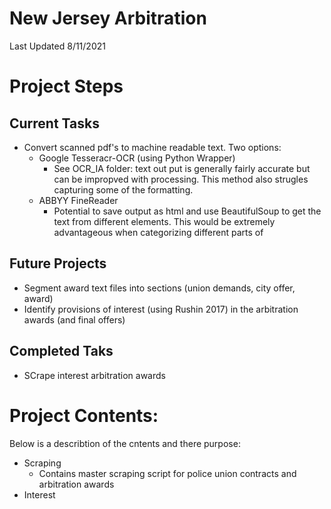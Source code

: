 # New Jersey Arbitration

Last Updated 8/11/2021

# Project Steps
## Current Tasks
* Convert scanned pdf's to machine readable text. Two options:
    * Google Tesseracr-OCR (using Python Wrapper)
        * See OCR_IA folder: text out put is generally fairly accurate but can be impropved with processing. This method also strugles capturing some of the formatting.
    * ABBYY FineReader
        * Potential to save output as html and use BeautifulSoup to get the text from different elements. This would be extremely advantageous when categorizing different parts of 

## Future Projects
* Segment award text files into sections (union demands, city offer, award)
* Identify provisions of interest (using Rushin 2017) in the arbitration awards (and final offers)

## Completed Taks
 * SCrape interest arbitration awards 

# Project Contents:
Below is a describtion of the cntents and there purpose:
* Scraping
	* Contains master scraping script for police union contracts and arbitration awards
* Interest